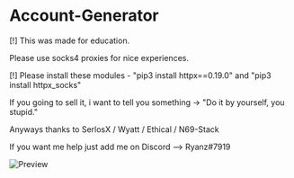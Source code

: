 # Account-Generator

[!] This was made for education.

Please use socks4 proxies for nice experiences.

[!] Please install these modules
    - "pip3 install httpx==0.19.0"
    and "pip3 install httpx_socks"

If you going to sell it, i want to tell you something -> "Do it by yourself, you stupid."

Anyways thanks to SerlosX / Wyatt / Ethical / N69-Stack

If you want me help just add me on Discord --> Ryanz#7919

![Preview](https://media.discordapp.net/attachments/896041076706660422/914747155867111434/unknown.png)
